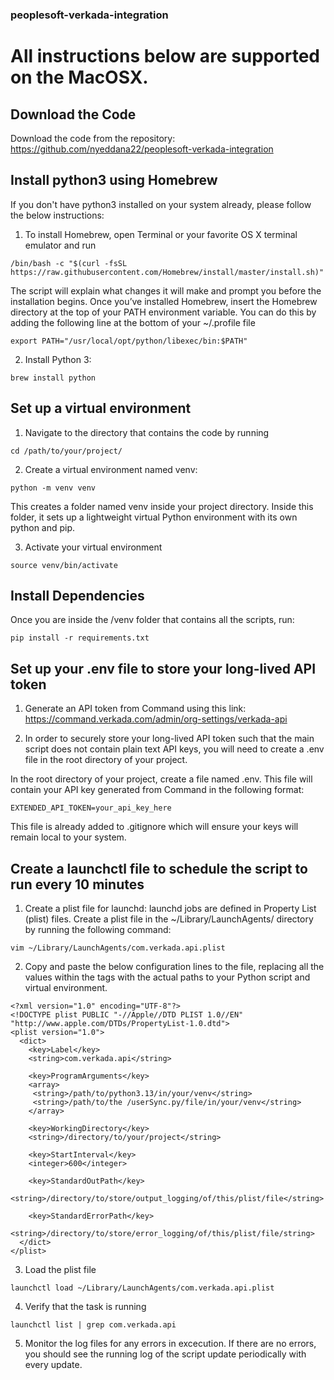 ### peoplesoft-verkada-integration

# All instructions below are supported on the MacOSX.

## Download the Code

Download the code from the repository: https://github.com/nyeddana22/peoplesoft-verkada-integration

## Install python3 using Homebrew

If you don't have python3 installed on your system already, please follow the below instructions:

1. To install Homebrew, open Terminal or your favorite OS X terminal emulator and run

```
/bin/bash -c "$(curl -fsSL https://raw.githubusercontent.com/Homebrew/install/master/install.sh)"
```

The script will explain what changes it will make and prompt you before the installation begins. Once you’ve installed Homebrew, insert the Homebrew directory at the top of your PATH environment variable. You can do this by adding the following line at the bottom of your ~/.profile file

```
export PATH="/usr/local/opt/python/libexec/bin:$PATH"
```

2. Install Python 3:

```
brew install python
```

## Set up a virtual environment

1. Navigate to the directory that contains the code by running

```
cd /path/to/your/project/
```

2. Create a virtual environment named venv:

```
python -m venv venv
```

This creates a folder named venv inside your project directory.
Inside this folder, it sets up a lightweight virtual Python environment with its own python and pip.

3. Activate your virtual environment

```
source venv/bin/activate
```

## Install Dependencies

Once you are inside the /venv folder that contains all the scripts, run:

```
pip install -r requirements.txt
```

## Set up your .env file to store your long-lived API token

1. Generate an API token from Command using this link: https://command.verkada.com/admin/org-settings/verkada-api

2. In order to securely store your long-lived API token such that the main script does not contain plain text API keys, you will need to create a .env file in the root directory of your project.

In the root directory of your project, create a file named .env. This file will contain your API key generated from Command in the following format:

```
EXTENDED_API_TOKEN=your_api_key_here
```

This file is already added to .gitignore which will ensure your keys will remain local to your system.

## Create a launchctl file to schedule the script to run every 10 minutes

1. Create a plist file for launchd: launchd jobs are defined in Property List (plist) files. Create a plist file in the ~/Library/LaunchAgents/ directory by running the following command:

```
vim ~/Library/LaunchAgents/com.verkada.api.plist
```

2. Copy and paste the below configuration lines to the file, replacing all the values within the <string> tags with the actual paths to your Python script and virtual environment.

```
<?xml version="1.0" encoding="UTF-8"?>
<!DOCTYPE plist PUBLIC "-//Apple//DTD PLIST 1.0//EN" "http://www.apple.com/DTDs/PropertyList-1.0.dtd">
<plist version="1.0">
  <dict>
    <key>Label</key>
    <string>com.verkada.api</string>

    <key>ProgramArguments</key>
    <array>
     <string>/path/to/python3.13/in/your/venv</string>
     <string>/path/to/the /userSync.py/file/in/your/venv</string>
    </array>

    <key>WorkingDirectory</key>
    <string>/directory/to/your/project</string>

    <key>StartInterval</key>
    <integer>600</integer>

    <key>StandardOutPath</key>
    <string>/directory/to/store/output_logging/of/this/plist/file</string>

    <key>StandardErrorPath</key>
    <string>/directory/to/store/error_logging/of/this/plist/file/string>
  </dict>
</plist>
```

3. Load the plist file

```
launchctl load ~/Library/LaunchAgents/com.verkada.api.plist
```

4. Verify that the task is running

```
launchctl list | grep com.verkada.api
```

5. Monitor the log files for any errors in excecution. If there are no errors, you should see the running log of the script update periodically with every update.
